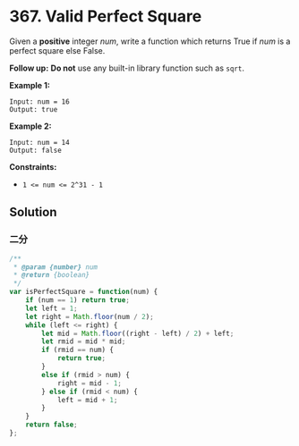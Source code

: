 # 367. Valid Perfect Square

Given a **positive** integer *num*, write a function which returns True if *num* is a perfect square else False.

**Follow up:** **Do not** use any built-in library function such as `sqrt`.

 

**Example 1:**

```
Input: num = 16
Output: true
```

**Example 2:**

```
Input: num = 14
Output: false
```

 

**Constraints:**

- `1 <= num <= 2^31 - 1`

## Solution

### 二分

```js
/**
 * @param {number} num
 * @return {boolean}
 */
var isPerfectSquare = function(num) {
    if (num == 1) return true;
    let left = 1;
    let right = Math.floor(num / 2);
    while (left <= right) {
        let mid = Math.floor((right - left) / 2) + left;
        let rmid = mid * mid;
        if (rmid == num) {
            return true;
        }
        else if (rmid > num) {
            right = mid - 1;
        } else if (rmid < num) {
            left = mid + 1;
        }
    }
    return false;
};
```

